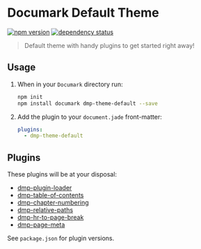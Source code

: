 # Documark Default Theme

[![npm version](https://badge.fury.io/js/dmp-theme-default.svg)](http://badge.fury.io/js/dmp-theme-default)
[![dependency status](https://david-dm.org/mauvm/dmp-theme-default.svg)](https://david-dm.org/mauvm)

> Default theme with handy plugins to get started right away!

## Usage

1. When in your `Documark` directory run:

	```bash
	npm init
	npm install documark dmp-theme-default --save
	```

2. Add the plugin to your `document.jade` front-matter:

	```yaml
	plugins:
	  - dmp-theme-default
	```

## Plugins

These plugins will be at your disposal:

- [dmp-plugin-loader](https://www.npmjs.com/package/dmp-plugin-loader)
- [dmp-table-of-contents](https://www.npmjs.com/package/dmp-table-of-contents)
- [dmp-chapter-numbering](https://www.npmjs.com/package/dmp-chapter-numbering)
- [dmp-relative-paths](https://www.npmjs.com/package/dmp-relative-paths)
- [dmp-hr-to-page-break](https://www.npmjs.com/package/dmp-hr-to-page-break)
- [dmp-page-meta](https://www.npmjs.com/package/dmp-page-meta)

See `package.json` for plugin versions.
